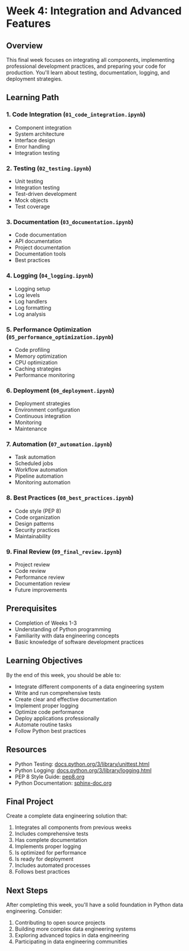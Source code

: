 # Week 4: Integration and Advanced Features

## Overview
This final week focuses on integrating all components, implementing professional development practices, and preparing your code for production. You'll learn about testing, documentation, logging, and deployment strategies.

## Learning Path

### 1. Code Integration (`01_code_integration.ipynb`)
- Component integration
- System architecture
- Interface design
- Error handling
- Integration testing

### 2. Testing (`02_testing.ipynb`)
- Unit testing
- Integration testing
- Test-driven development
- Mock objects
- Test coverage

### 3. Documentation (`03_documentation.ipynb`)
- Code documentation
- API documentation
- Project documentation
- Documentation tools
- Best practices

### 4. Logging (`04_logging.ipynb`)
- Logging setup
- Log levels
- Log handlers
- Log formatting
- Log analysis

### 5. Performance Optimization (`05_performance_optimization.ipynb`)
- Code profiling
- Memory optimization
- CPU optimization
- Caching strategies
- Performance monitoring

### 6. Deployment (`06_deployment.ipynb`)
- Deployment strategies
- Environment configuration
- Continuous integration
- Monitoring
- Maintenance

### 7. Automation (`07_automation.ipynb`)
- Task automation
- Scheduled jobs
- Workflow automation
- Pipeline automation
- Monitoring automation

### 8. Best Practices (`08_best_practices.ipynb`)
- Code style (PEP 8)
- Code organization
- Design patterns
- Security practices
- Maintainability

### 9. Final Review (`09_final_review.ipynb`)
- Project review
- Code review
- Performance review
- Documentation review
- Future improvements

## Prerequisites
- Completion of Weeks 1-3
- Understanding of Python programming
- Familiarity with data engineering concepts
- Basic knowledge of software development practices

## Learning Objectives
By the end of this week, you should be able to:
- Integrate different components of a data engineering system
- Write and run comprehensive tests
- Create clear and effective documentation
- Implement proper logging
- Optimize code performance
- Deploy applications professionally
- Automate routine tasks
- Follow Python best practices

## Resources
- Python Testing: [docs.python.org/3/library/unittest.html](https://docs.python.org/3/library/unittest.html)
- Python Logging: [docs.python.org/3/library/logging.html](https://docs.python.org/3/library/logging.html)
- PEP 8 Style Guide: [pep8.org](https://pep8.org)
- Python Documentation: [sphinx-doc.org](https://www.sphinx-doc.org)

## Final Project
Create a complete data engineering solution that:
1. Integrates all components from previous weeks
2. Includes comprehensive tests
3. Has complete documentation
4. Implements proper logging
5. Is optimized for performance
6. Is ready for deployment
7. Includes automated processes
8. Follows best practices

## Next Steps
After completing this week, you'll have a solid foundation in Python data engineering. Consider:
1. Contributing to open source projects
2. Building more complex data engineering systems
3. Exploring advanced topics in data engineering
4. Participating in data engineering communities
